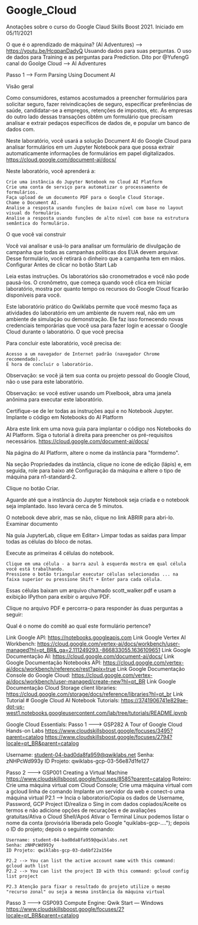# Google_Cloud
Anotações sobre o curso do Google Claud Skills Boost 2021. Iniciado em 05/11/2021


O que é o aprendizado de máquina? (AI Adventures) --> https://youtu.be/HcqpanDadyQ
Usuando dados para suas perguntas. O uso de dados para Training e as perguntas para Prediction. Dito por @YufengG canal do Goolge Cloud --> AI Adventures

Passo 1 --> Form Parsing Using Document AI

Visão geral

Como consumidores, estamos acostumados a preencher formulários para solicitar seguro, fazer reivindicações de seguro, especificar preferências de saúde, candidatar-se a empregos, retenções de impostos, etc. As empresas do outro lado dessas transações obtêm um formulário que precisam analisar e extrair pedaços específicos de dados de, e popular um banco de dados com.

Neste laboratório, você usará a solução Document AI do Google Cloud para analisar formulários em um Jupyter Notebook para que possa extrair automaticamente informações de formulários em papel digitalizados.
https://cloud.google.com/document-ai/docs/

Neste laboratório, você aprenderá a:

    Crie uma instância do Jupyter Notebook no Cloud AI Platform
    Crie uma conta de serviço para automatizar o processamento de formulários.
    Faça upload de um documento PDF para o Google Cloud Storage.
    Chame o Document AI.
    Analise a resposta usando funções de baixo nível com base no layout visual do formulário.
    Analise a resposta usando funções de alto nível com base na estrutura semântica do formulário.

O que você vai construir

Você vai analisar e usá-lo para analisar um formulário de divulgação de campanha que todas as campanhas políticas dos EUA devem arquivar. Desse formulário, você retirará o dinheiro que a campanha tem em mãos.
Configurar
Antes de clicar no botão Start Lab

Leia estas instruções. Os laboratórios são cronometrados e você não pode pausá-los. O cronômetro, que começa quando você clica em Iniciar laboratório, mostra por quanto tempo os recursos do Google Cloud ficarão disponíveis para você.

Este laboratório prático do Qwiklabs permite que você mesmo faça as atividades do laboratório em um ambiente de nuvem real, não em um ambiente de simulação ou demonstração. Ele faz isso fornecendo novas credenciais temporárias que você usa para fazer login e acessar o Google Cloud durante o laboratório.
O que você precisa

Para concluir este laboratório, você precisa de:

    Acesso a um navegador de Internet padrão (navegador Chrome recomendado).
    É hora de concluir o laboratório.

Observação: se você já tem sua conta ou projeto pessoal do Google Cloud, não o use para este laboratório.

Observação: se você estiver usando um Pixelbook, abra uma janela anônima para executar este laboratório.

Certifique-se de ler todas as instruções aqui e no Notebook Jupyter.
Implante o código em Notebooks do AI Platform

Abra este link em uma nova guia para implantar o código nos Notebooks do AI Platform. Siga o tutorial à direita para preencher os pré-requisitos necessários.
https://cloud.google.com/document-ai/docs/

Na página do AI Platform, altere o nome da instância para "formdemo".

Na seção Propriedades da instância, clique no ícone de edição (lápis) e, em seguida, role para baixo até Configuração da máquina e altere o tipo de máquina para n1-standard-2.

Clique no botão Criar.

Aguarde até que a instância do Jupyter Notebook seja criada e o notebook seja implantado. Isso levará cerca de 5 minutos.

O notebook deve abrir, mas se não, clique no link ABRIR para abri-lo.
Examinar documento

Na guia JupyterLab, clique em Editar> Limpar todas as saídas para limpar todas as células do bloco de notas.

Execute as primeiras 4 células do notebook.

    Clique em uma célula - a barra azul à esquerda mostra em qual célula você está trabalhando.
    Pressione o botão triangular executar células selecionadas ... na faixa superior ou pressione Shift + Enter para cada célula.

Essas células baixam um arquivo chamado scott_walker.pdf e usam a exibição IPython para exibir o arquivo PDF.

Clique no arquivo PDF e percorra-o para responder às duas perguntas a seguir:

Qual é o nome do comitê ao qual este formulário pertence? 





Link Google API: https://notebooks.googleapis.com
Link Google Vertex AI Workbench: https://cloud.google.com/vertex-ai/docs/workbench/user-managed?hl=pt_BR&_ga=2.111249293.-866833055.1636109651
Link Google Documentação AI: https://cloud.google.com/document-ai/docs/
Link Google Documentação Notebooks API: https://cloud.google.com/vertex-ai/docs/workbench/reference/rest?apix=true
Link Google Documentação Console do Google Cloud: https://cloud.google.com/vertex-ai/docs/workbench/user-managed/create-new?hl=pt_BR
Link Google Documentação Cloud Storage client libraries: https://cloud.google.com/storage/docs/reference/libraries?hl=pt_br
Link Tutorial # Google Cloud AI Notebook Tutorials: https://3741906741e829ae-dot-us-west1.notebooks.googleusercontent.com/lab/tree/tutorials/README.ipynb

Google Cloud Essentials: 
Passo 1 ---> GSP282 A Tour of Google Cloud Hands-on Labs https://www.cloudskillsboost.google/focuses/3495?parent=catalog
https://www.cloudskillsboost.google/focuses/2794?locale=pt_BR&parent=catalog


Username: student-04-bad0da8fa959@qwiklabs.net
Senha: zNHPcWd993y
ID Projeto: qwiklabs-gcp-03-56e87d1fe127

Passo 2 ---> GSP001 Creating a Virtual Machine https://www.cloudskillsboost.google/focuses/8585?parent=catalog
    Roteiro:
        Crie uma máquina virtual com Cloud Console;
        Crie uma máquina virtual com a gcloud linha de comando
        Implante um servidor da web e conect-o uma máquina virtual
        P2.1 --> Incia o laboratorio/Copia os dados de Username, Password, GCP Project ID/realiza o Sing in com dados copiados/Aceite os termos e não adicione opções de recurações e de avaliações gratuitas/Ativa o Cloud Shell/Apoś Ativar o Terminal Linux podemos listar o nome da conta (provisória liberada pelo Google "quiklabs-gcp-...."); depois o ID do projeto; depois o seguinte comando:
 
    Username: student-04-bad0da8fa959@qwiklabs.net
    Senha: zNHPcWd993y
    ID Projeto: qwiklabs-gcp-03-da6bf22a156e

    P2.2 --> You can list the active account name with this command: gcloud auth list 
    P2.2 --> You can list the project ID with this command: gcloud config list project
    
    P2.3 Atenção para fixar o resultado do projeto utilize o mesmo "recurso zonal" ou seja a mesma instância da máquina virtual 

Passo 3 ---> GSP093 Compute Engine: Qwik Start — Windows https://www.cloudskillsboost.google/focuses/2?locale=pt_BR&parent=catalog

